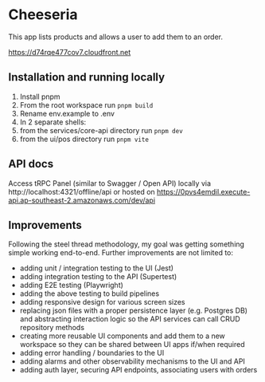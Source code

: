 # Cheeseria

This app lists products and allows a user to add them to an order.

https://d74rqe477cov7.cloudfront.net

## Installation and running locally

1. Install pnpm
2. From the root workspace run `pnpm build`
3. Rename env.example to .env
4. In 2 separate shells:
  1. from the services/core-api directory run `pnpm dev`
  2. from the ui/pos directory run `pnpm vite`

## API docs

Access tRPC Panel (similar to Swagger / Open API) locally via http://localhost:4321/offline/api or hosted on https://0pvs4emdil.execute-api.ap-southeast-2.amazonaws.com/dev/api

## Improvements

Following the steel thread methodology, my goal was getting something simple working end-to-end. Further improvements are not limited to:
- adding unit / integration testing to the UI (Jest)
- adding integration testing to the API (Supertest)
- adding E2E testing (Playwright)
- adding the above testing to build pipelines
- adding responsive design for various screen sizes   
- replacing json files with a proper persistence layer (e.g. Postgres DB) and abstracting interaction logic so the API services can call CRUD repository methods
- creating more reusable UI components and add them to a new workspace so they can be shared between UI apps if/when required
- adding error handling / boundaries to the UI
- adding alarms and other observability mechanisms to the UI and API
- adding auth layer, securing API endpoints, associating users with orders
